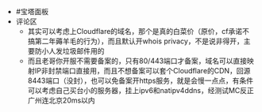 - #宝塔面板
- 评论区
	- 其实可以考虑上Cloudflare的域名，那个是真的白菜价（原价，cf承诺不搞第二年薅羊毛的行为），而且默认开whois privacy，不是说非得开，主要防小人发垃圾邮件用的
	- 而且老哥你开服不需要备案的，只有80/443端口才备案，域名可以直接映射IP非封禁端口直接用，而且不想备案可以套个Cloudflare的CDN，回源8443端口（没封），也可以免备案开https服务，就是会慢一点点，有条件可以考虑自己买台小的服务器，挂上ipv6和natipv4ddns，经测试MC反正广州连北京20ms以内